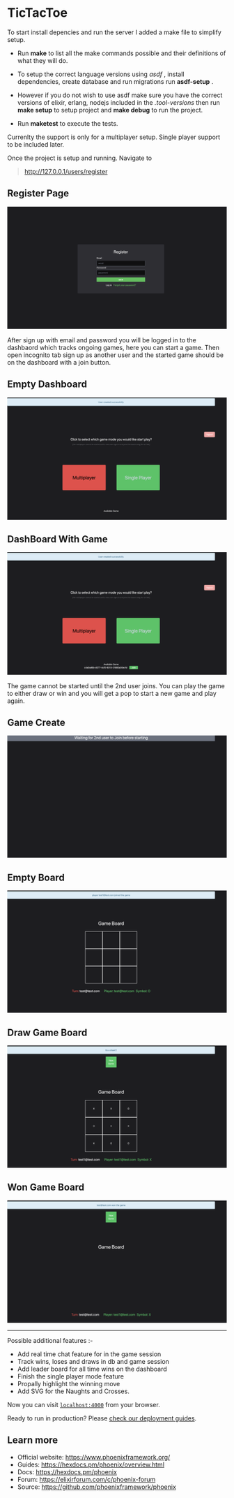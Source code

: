 # TicTacToe

To start install depencies and run the server I added a make file to simplify setup.

*  Run **make** to list all the make commands possible and their definitions of what they will do.

* To setup the correct language versions using *asdf* , install dependencies, create database and run migrations run **asdf-setup** .

* However if you do not wish to use asdf make sure you have the correct versions of elixir, erlang, nodejs included in the *.tool-versions*  then run **make setup** to setup project and **make debug** to run the project.

* Run **maketest** to execute the tests.

Currenlty the support is only for a multiplayer setup. Single player support to be included later.

Once the project is setup and running. Navigate to 
> http://127.0.0.1/users/register

 
 
## Register Page

![empty board](/assets/images/register.png)

After sign up with email and password you will be logged in to the dashbaord which tracks ongoing games, here you can start a game. Then open incognito tab sign up as another user and the started game should be on the dashboard with a join button.

## Empty Dashboard
![empty board](/assets/images/dashboard.png)

## DashBoard With Game

![empty board](/assets/images/dashboard_join_game.png)




The game cannot be started until the 2nd user joins.
You can play the game to either draw or win and you will get a pop to start a new game and play again.

## Game Create 
![empty board](/assets/images/game_created.png)

## Empty Board
![empty board](/assets/images/board.png)

## Draw Game Board

![draw game](/assets/images/draw.png)

## Won Game Board

![draw game](/assets/images/Win.png)


---

Possible additional features :-

* Add real time chat feature for in the game session
* Track wins, loses and draws in db and game session
* Add leader board for all time wins on the dashboard
* Finish the single player mode feature
* Propally highlight the winning move
* Add SVG for the Naughts and Crosses.


Now you can visit [`localhost:4000`](http://localhost:4000/users/register) from your browser.

Ready to run in production? Please [check our deployment guides](https://hexdocs.pm/phoenix/deployment.html).

## Learn more

  * Official website: https://www.phoenixframework.org/
  * Guides: https://hexdocs.pm/phoenix/overview.html
  * Docs: https://hexdocs.pm/phoenix
  * Forum: https://elixirforum.com/c/phoenix-forum
  * Source: https://github.com/phoenixframework/phoenix
